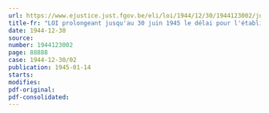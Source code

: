 ```yaml
---
url: https://www.ejustice.just.fgov.be/eli/loi/1944/12/30/1944123002/justel
title-fr: "LOI prolongeant jusqu'au 30 juin 1945 le délai pour l'établissement de l'impôt spécial et temporaire sur les bénéfices exceptionnels pour les exercices 1941, 1942 et 1943"
date: 1944-12-30
source:
number: 1944123002
page: 88888
case: 1944-12-30/02
publication: 1945-01-14
starts:
modifies:
pdf-original:
pdf-consolidated:
---
```


